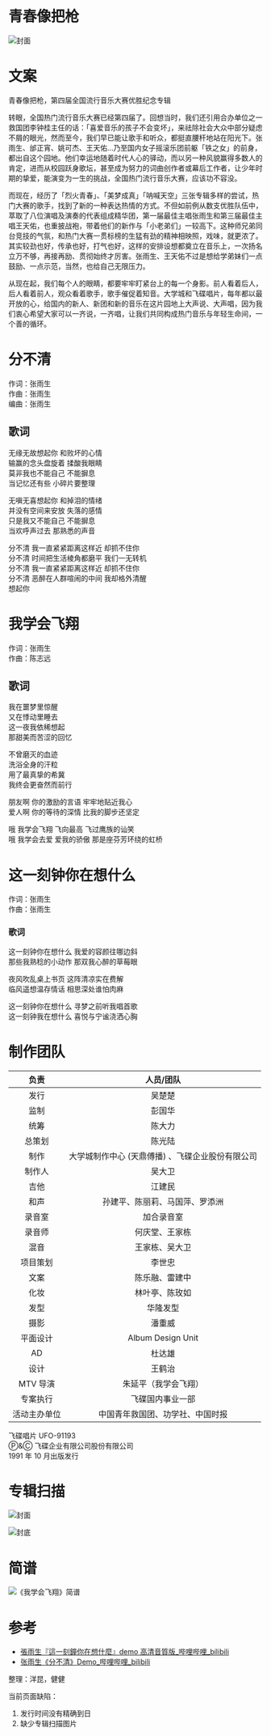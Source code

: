 # 青春像把枪

![封面](./cover.jpg)

# 文案

青春像把枪，第四届全国流行音乐大赛优胜纪念专辑

转眼，全国热门流行音乐大赛已经第四届了。回想当时，我们还引用合办单位之一救国团李钟桂主任的话：「喜爱音乐的孩子不会变坏」，来祛除社会大众中部分疑虑不屑的眼光，然而至今，我们早已能让歌手和听众，都挺直腰杆地站在阳光下。张雨生、邰正宵、姚可杰、王天佑…乃至国内女子摇滚乐团前躯「铁之女」的前身，都出自这个园地。他们幸运地随着时代人心的驿动，而以另一种风貌赢得多数人的肯定，进而从校园跃身歌坛，甚至成为努力的词曲创作者或幕后工作者，让少年时期的挚爱，能演变为一生的挑战，全国热门流行音乐大赛，应该功不容没。

而现在，经历了「烈火青春」、「美梦成真」「呐喊天空」三张专辑多样的尝试，热门大赛的歌手，找到了新的一种表达热情的方式。不但如前例从数支优胜队伍中，萃取了八位演唱及演奏的代表组成精华团，第一届最佳主唱张雨生和第三届最佳主唱王天佑，也重披战袍，带着他们的新作与「小老弟们」一较高下。这种师兄弟同台竞技的气氛，和热门大赛一贯标榜的生猛有劲的精神相映照，戏味，就更浓了。
其实较劲也好，传承也好，打气也好，这样的安排设想都奠立在音乐上，一次扬名立万不够，再接再励、贯彻始终才厉害。张雨生、王天佑不过是想给学弟妹们一点鼓励、一点示范，当然，也给自己无限压力。

从现在起，我们每个人的眼睛，都要牢牢盯紧台上的每一个身影。前人看着后人，后人看着前人，观众看着歌手，歌手催促着知音。大学城和飞碟唱片，每年都以最开放的心，给国内的新人、新团和新的音乐在这片园地上大声说、大声唱，因为我们衷心希望大家可以一齐说，一齐唱，让我们共同构成热门音乐与年轻生命间，一个善的循环。

# 分不清

作词：张雨生  
作曲：张雨生  
编曲：张雨生

## 歌词

无缘无故想起你 和败坏的心情  
输赢的念头盘旋着 揉酸我眼睛  
莫非我也不能自己 不能摒息  
当记忆还有些 小碎片要整理

无嗔无喜想起你 和掉泪的情绪  
并没有空间来安放 失落的感情  
只是我又不能自己 不能摒息  
当欢呼声过去 那熟悉的声音

分不清 我一直紧紧距离这样近 却抓不住你  
分不清 时间把生活棱角都磨平 我们一无转机  
分不清 我一直紧紧距离这样近 却抓不住你  
分不清 恶醉在人群喧闹的中间 我却格外清醒  
想起你

# 我学会飞翔

作词：张雨生  
作曲：陈志远

## 歌词

我在噩梦里惊醒  
又在悸动里睡去  
这一夜我依稀想起  
那甜美而苦涩的回忆

不曾磨灭的血迹  
洗浴全身的汗粒  
用了最真挚的希冀  
我终会更奋然而前行

朋友啊 你的激励的言语 牢牢地贴近我心  
爱人啊 你的等待的深情 比我的脚步还坚定

哦 我学会飞翔 飞向最高 飞过鹰族的讪笑  
哦 我学会去爱 爱我的骄傲 那是座芬芳环绕的虹桥

# 这一刻钟你在想什么

作词：张雨生  
作曲：张雨生

### 歌词

这一刻钟你在想什么 我爱的容颜往哪边斜  
那些我熟稔的小动作 那双我心醉的草莓眼

夜风吹乱桌上书页 这阵清凉实在费解  
临风遥想温存情话 相思深处谁怕肉麻

这一刻钟你在想什么 寻梦之前听我唱首歌  
这一刻钟我在想什么 喜悦与宁谧浇洒心胸

# 制作团队

|     负责     |                    人员/团队                     |
| :----------: | :----------------------------------------------: |
|     发行     |                      吴楚楚                      |
|     监制     |                      彭国华                      |
|     统筹     |                      陈大力                      |
|    总策划    |                      陈光陆                      |
|     制作     | 大学城制作中心 (天鼎傅播) 、飞碟企业股份有限公司 |
|    制作人    |                      吴大卫                      |
|     吉他     |                      江建民                      |
|     和声     |          孙建平、陈丽莉、马国萍、罗添洲          |
|    录音室    |                    加合录音室                    |
|    录音师    |                  何庆堂、王家栋                  |
|     混音     |                  王家栋、吴大卫                  |
|   项目策划   |                      李世忠                      |
|     文案     |                  陈乐融、雷建中                  |
|     化妆     |                  林叶亭、陈玫如                  |
|     发型     |                     华隆发型                     |
|     摄影     |                      潘重威                      |
|   平面设计   |                Album Design Unit                 |
|      AD      |                      杜达雄                      |
|     设计     |                      王鹤治                      |
|   MTV 导演   |               朱延平（我学会飞翔）               |
|   专案执行   |                 飞碟国内事业一部                 |
| 活动主办单位 |         中国青年救国团、功学社、中国时报         |

飞碟唱片 UFO-91193  
Ⓟ&Ⓒ 飞碟企业有限公司股份有限公司  
1991 年 10 月出版发行

# 专辑扫描

![封面](./cover.jpg)

![封底](./back-cover.jpg)

# 简谱

![《我学会飞翔》简谱](./notations/wxhfx.png)

# 参考

-   [張雨生『這一刻鐘你在想什麼』demo 高清音質版\_哔哩哔哩\_bilibili](https://www.bilibili.com/video/BV1aU4y117U4/)
-   [张雨生《分不清》Demo\_哔哩哔哩\_bilibili](https://www.bilibili.com/video/BV1as411N7Nm/)

整理：洋昆，健健

当前页面缺陷：

1. 发行时间没有精确到日
2. 缺少专辑扫描图片
